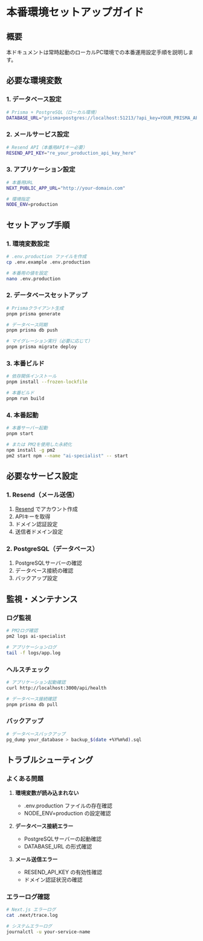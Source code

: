 # 本番環境セットアップガイド

## 概要

本ドキュメントは常時起動のローカルPC環境での本番運用設定手順を説明します。

## 必要な環境変数

### 1. データベース設定

```bash
# Prisma + PostgreSQL（ローカル環境）
DATABASE_URL="prisma+postgres://localhost:51213/?api_key=YOUR_PRISMA_API_KEY"
```

### 2. メールサービス設定

```bash
# Resend API（本番用APIキー必要）
RESEND_API_KEY="re_your_production_api_key_here"
```

### 3. アプリケーション設定

```bash
# 本番用URL
NEXT_PUBLIC_APP_URL="http://your-domain.com"

# 環境指定
NODE_ENV=production
```

## セットアップ手順

### 1. 環境変数設定

```bash
# .env.production ファイルを作成
cp .env.example .env.production

# 本番用の値を設定
nano .env.production
```

### 2. データベースセットアップ

```bash
# Prismaクライアント生成
pnpm prisma generate

# データベース同期
pnpm prisma db push

# マイグレーション実行（必要に応じて）
pnpm prisma migrate deploy
```

### 3. 本番ビルド

```bash
# 依存関係インストール
pnpm install --frozen-lockfile

# 本番ビルド
pnpm run build
```

### 4. 本番起動

```bash
# 本番サーバー起動
pnpm start

# または PM2を使用した永続化
npm install -g pm2
pm2 start npm --name "ai-specialist" -- start
```

## 必要なサービス設定

### 1. Resend（メール送信）

1. [Resend](https://resend.com) でアカウント作成
2. APIキーを取得
3. ドメイン認証設定
4. 送信者ドメイン設定

### 2. PostgreSQL（データベース）

1. PostgreSQLサーバーの確認
2. データベース接続の確認
3. バックアップ設定

## 監視・メンテナンス

### ログ監視

```bash
# PM2ログ確認
pm2 logs ai-specialist

# アプリケーションログ
tail -f logs/app.log
```

### ヘルスチェック

```bash
# アプリケーション起動確認
curl http://localhost:3000/api/health

# データベース接続確認
pnpm prisma db pull
```

### バックアップ

```bash
# データベースバックアップ
pg_dump your_database > backup_$(date +%Y%m%d).sql
```

## トラブルシューティング

### よくある問題

1. **環境変数が読み込まれない**
   - .env.production ファイルの存在確認
   - NODE_ENV=production の設定確認

2. **データベース接続エラー**
   - PostgreSQLサーバーの起動確認
   - DATABASE_URL の形式確認

3. **メール送信エラー**
   - RESEND_API_KEY の有効性確認
   - ドメイン認証状況の確認

### エラーログ確認

```bash
# Next.js エラーログ
cat .next/trace.log

# システムエラーログ
journalctl -u your-service-name
```
